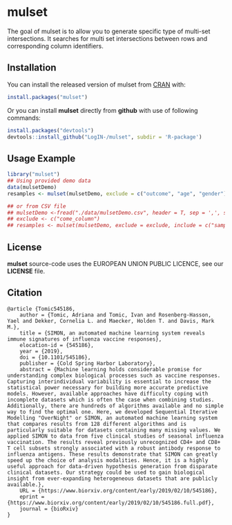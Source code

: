 
<!-- README.md is generated from README.Rmd. Please edit that file -->

# mulset

The goal of mulset is to allow you to generate specific type of
multi-set intersections. It searches for multi set intersections between
rows and corresponding column identifiers.

## Installation

You can install the released version of mulset from
[CRAN](https://CRAN.R-project.org) with:

``` r
install.packages("mulset")
```

Or you can install **mulset** directly from **github** with use of
following commands:

``` r
install.packages("devtools")
devtools::install_github("LogIN-/mulset", subdir = 'R-package')
```

## Usage Example

``` r
library("mulset")
## Using provided demo data
data(mulsetDemo)
resamples <- mulset(mulsetDemo, exclude = c("outcome", "age", "gender"), 250)

## or from CSV file
## mulsetDemo <-fread("./data/mulsetDemo.csv", header = T, sep = ',', stringsAsFactors = FALSE, data.table = FALSE)
## exclude <- c("come_column")
## resamples <- mulset(mulsetDemo, exclude = exclude, include = c("samples_count", "datapoints"), maxIntersections = 250, hashMethod = "sha1")
```

## License

**mulset** source-code uses the EUROPEAN UNION PUBLIC LICENCE, see our
**LICENSE** file.

## Citation

    @article {Tomic545186,
        author = {Tomic, Adriana and Tomic, Ivan and Rosenberg-Hasson, Yael and Dekker, Cornelia L. and Maecker, Holden T. and Davis, Mark M.},
        title = {SIMON, an automated machine learning system reveals immune signatures of influenza vaccine responses},
        elocation-id = {545186},
        year = {2019},
        doi = {10.1101/545186},
        publisher = {Cold Spring Harbor Laboratory},
        abstract = {Machine learning holds considerable promise for understanding complex biological processes such as vaccine responses. Capturing interindividual variability is essential to increase the statistical power necessary for building more accurate predictive models. However, available approaches have difficulty coping with incomplete datasets which is often the case when combining studies. Additionally, there are hundreds of algorithms available and no simple way to find the optimal one. Here, we developed Sequential Iterative Modelling "OverNight" or SIMON, an automated machine learning system that compares results from 128 different algorithms and is particularly suitable for datasets containing many missing values. We applied SIMON to data from five clinical studies of seasonal influenza vaccination. The results reveal previously unrecognized CD4+ and CD8+ T cell subsets strongly associated with a robust antibody response to influenza antigens. These results demonstrate that SIMON can greatly speed up the choice of analysis modalities. Hence, it is a highly useful approach for data-driven hypothesis generation from disparate clinical datasets. Our strategy could be used to gain biological insight from ever-expanding heterogeneous datasets that are publicly available.},
        URL = {https://www.biorxiv.org/content/early/2019/02/10/545186},
        eprint = {https://www.biorxiv.org/content/early/2019/02/10/545186.full.pdf},
        journal = {bioRxiv}
    }
